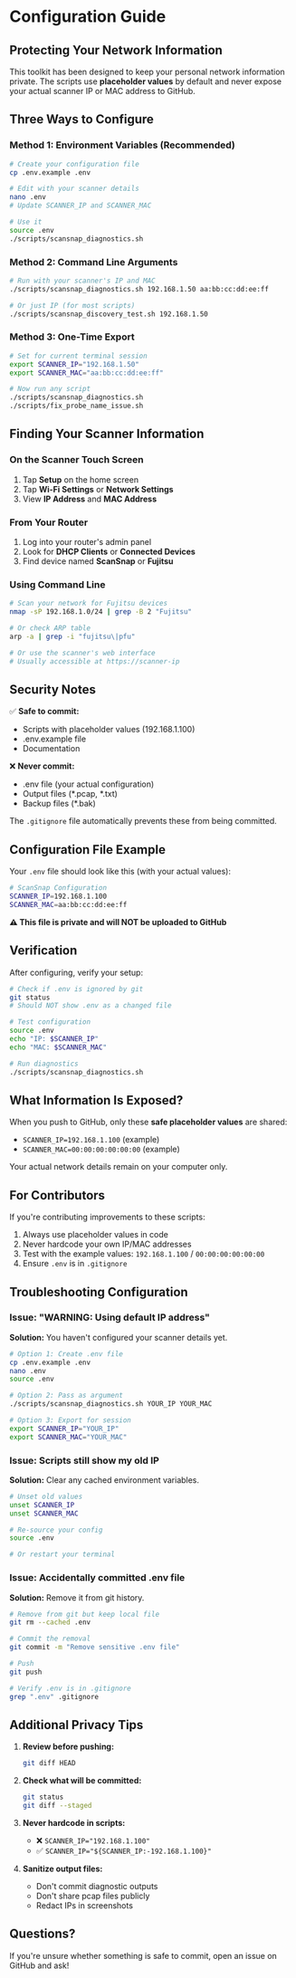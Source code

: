 # Configuration Guide

## Protecting Your Network Information

This toolkit has been designed to keep your personal network information private. The scripts use **placeholder values** by default and never expose your actual scanner IP or MAC address to GitHub.

## Three Ways to Configure

### Method 1: Environment Variables (Recommended)

```bash
# Create your configuration file
cp .env.example .env

# Edit with your scanner details
nano .env
# Update SCANNER_IP and SCANNER_MAC

# Use it
source .env
./scripts/scansnap_diagnostics.sh
```

### Method 2: Command Line Arguments

```bash
# Run with your scanner's IP and MAC
./scripts/scansnap_diagnostics.sh 192.168.1.50 aa:bb:cc:dd:ee:ff

# Or just IP (for most scripts)
./scripts/scansnap_discovery_test.sh 192.168.1.50
```

### Method 3: One-Time Export

```bash
# Set for current terminal session
export SCANNER_IP="192.168.1.50"
export SCANNER_MAC="aa:bb:cc:dd:ee:ff"

# Now run any script
./scripts/scansnap_diagnostics.sh
./scripts/fix_probe_name_issue.sh
```

## Finding Your Scanner Information

### On the Scanner Touch Screen

1. Tap **Setup** on the home screen
2. Tap **Wi-Fi Settings** or **Network Settings**  
3. View **IP Address** and **MAC Address**

### From Your Router

1. Log into your router's admin panel
2. Look for **DHCP Clients** or **Connected Devices**
3. Find device named **ScanSnap** or **Fujitsu**

### Using Command Line

```bash
# Scan your network for Fujitsu devices
nmap -sP 192.168.1.0/24 | grep -B 2 "Fujitsu"

# Or check ARP table
arp -a | grep -i "fujitsu\|pfu"

# Or use the scanner's web interface
# Usually accessible at https://scanner-ip
```

## Security Notes

✅ **Safe to commit:**
- Scripts with placeholder values (192.168.1.100)
- .env.example file
- Documentation

❌ **Never commit:**
- .env file (your actual configuration)
- Output files (*.pcap, *.txt)
- Backup files (*.bak)

The `.gitignore` file automatically prevents these from being committed.

## Configuration File Example

Your `.env` file should look like this (with your actual values):

```bash
# ScanSnap Configuration
SCANNER_IP=192.168.1.100
SCANNER_MAC=aa:bb:cc:dd:ee:ff
```

**⚠️ This file is private and will NOT be uploaded to GitHub**

## Verification

After configuring, verify your setup:

```bash
# Check if .env is ignored by git
git status
# Should NOT show .env as a changed file

# Test configuration
source .env
echo "IP: $SCANNER_IP"
echo "MAC: $SCANNER_MAC"

# Run diagnostics
./scripts/scansnap_diagnostics.sh
```

## What Information Is Exposed?

When you push to GitHub, only these **safe placeholder values** are shared:

- `SCANNER_IP=192.168.1.100` (example)
- `SCANNER_MAC=00:00:00:00:00:00` (example)

Your actual network details remain on your computer only.

## For Contributors

If you're contributing improvements to these scripts:

1. Always use placeholder values in code
2. Never hardcode your own IP/MAC addresses
3. Test with the example values: `192.168.1.100` / `00:00:00:00:00:00`
4. Ensure `.env` is in `.gitignore`

## Troubleshooting Configuration

### Issue: "WARNING: Using default IP address"

**Solution:** You haven't configured your scanner details yet.

```bash
# Option 1: Create .env file
cp .env.example .env
nano .env
source .env

# Option 2: Pass as argument
./scripts/scansnap_diagnostics.sh YOUR_IP YOUR_MAC

# Option 3: Export for session
export SCANNER_IP="YOUR_IP"
export SCANNER_MAC="YOUR_MAC"
```

### Issue: Scripts still show my old IP

**Solution:** Clear any cached environment variables.

```bash
# Unset old values
unset SCANNER_IP
unset SCANNER_MAC

# Re-source your config
source .env

# Or restart your terminal
```

### Issue: Accidentally committed .env file

**Solution:** Remove it from git history.

```bash
# Remove from git but keep local file
git rm --cached .env

# Commit the removal
git commit -m "Remove sensitive .env file"

# Push
git push

# Verify .env is in .gitignore
grep ".env" .gitignore
```

## Additional Privacy Tips

1. **Review before pushing:**
   ```bash
   git diff HEAD
   ```

2. **Check what will be committed:**
   ```bash
   git status
   git diff --staged
   ```

3. **Never hardcode in scripts:**
   - ❌ `SCANNER_IP="192.168.1.100"`
   - ✅ `SCANNER_IP="${SCANNER_IP:-192.168.1.100}"`

4. **Sanitize output files:**
   - Don't commit diagnostic outputs
   - Don't share pcap files publicly
   - Redact IPs in screenshots

## Questions?

If you're unsure whether something is safe to commit, open an issue on GitHub and ask!
